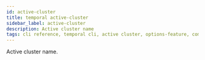 ```yaml
---
id: active-cluster
title: temporal active-cluster
sidebar_label: active-cluster
description: Active cluster name
tags: cli reference, temporal cli, active cluster, options-feature, command-line-interface-cli
---
```


Active cluster name.
